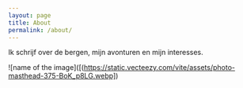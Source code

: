 ```yaml
---
layout: page
title: About
permalink: /about/
---
```


Ik schrijf over de bergen, mijn avonturen en mijn interesses. 

![name of the image]([(https://static.vecteezy.com/vite/assets/photo-masthead-375-BoK_p8LG.webp])
